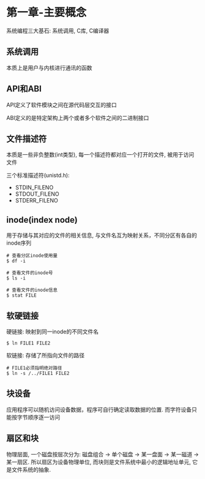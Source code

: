 # 第一章-主要概念

系统编程三大基石: 系统调用, C库, C编译器

## 系统调用

本质上是用户与内核进行通讯的函数

## API和ABI

API定义了软件模块之间在源代码层交互的接口

ABI定义的是特定架构上两个或者多个软件之间的二进制接口

## 文件描述符

本质是一些非负整数(int类型), 每一个描述符都对应一个打开的文件, 被用于访问文件

三个标准描述符(unistd.h):
* STDIN_FILENO
* STDOUT_FILENO
* STDERR_FILENO

## inode(index node)

用于存储与其对应的文件的相关信息, 与文件名互为映射关系，不同分区有各自的inode序列


```shell
# 查看分区inode使用量
$ df -i

# 查看文件的inode号
$ ls -i

# 查看文件的inode信息
$ stat FILE
```

## 软硬链接

硬链接: 映射到同一inode的不同文件名

```shell
$ ln FILE1 FILE2
```

软链接: 存储了所指向文件的路径

```shell
# FILE1必须指明绝对路径
$ ln -s /../FILE1 FILE2
```

## 块设备

应用程序可以随机访问设备数据，程序可自行确定读取数据的位置. 而字符设备只能按字节顺序逐一访问

## 扇区和块

物理层面, 一个磁盘按层次分为: 磁盘组合 -> 单个磁盘 -> 某一盘面 -> 某一磁道 -> 某一扇区. 所以扇区为设备物理单位, 而块则是文件系统中最小的逻辑地址单元, 它是文件系统的抽象.
